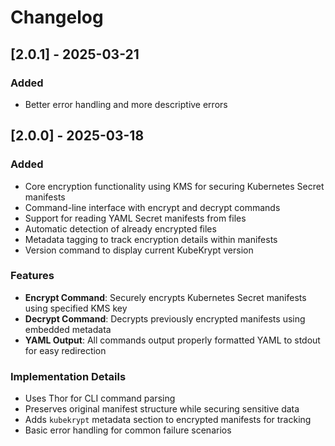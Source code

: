 # Changelog

## [2.0.1] - 2025-03-21

### Added
- Better error handling and more descriptive errors

## [2.0.0] - 2025-03-18

### Added
- Core encryption functionality using KMS for securing Kubernetes Secret manifests
- Command-line interface with encrypt and decrypt commands
- Support for reading YAML Secret manifests from files
- Automatic detection of already encrypted files
- Metadata tagging to track encryption details within manifests
- Version command to display current KubeKrypt version

### Features
- **Encrypt Command**: Securely encrypts Kubernetes Secret manifests using specified KMS key
- **Decrypt Command**: Decrypts previously encrypted manifests using embedded metadata
- **YAML Output**: All commands output properly formatted YAML to stdout for easy redirection

### Implementation Details
- Uses Thor for CLI command parsing
- Preserves original manifest structure while securing sensitive data
- Adds `kubekrypt` metadata section to encrypted manifests for tracking
- Basic error handling for common failure scenarios
